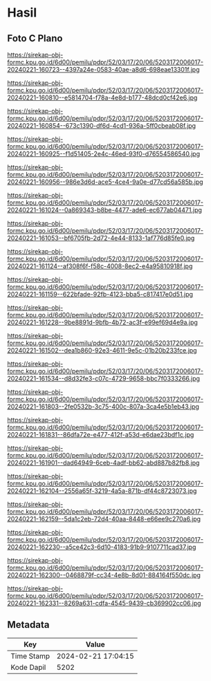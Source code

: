# Hasil

## Foto C Plano

https://sirekap-obj-formc.kpu.go.id/6d00/pemilu/pdpr/52/03/17/20/06/5203172006017-20240221-160723--4397a24e-0583-40ae-a8d6-698eae13301f.jpg

https://sirekap-obj-formc.kpu.go.id/6d00/pemilu/pdpr/52/03/17/20/06/5203172006017-20240221-160810--e5814704-f78a-4e8d-b177-48dcd0cf42e6.jpg

https://sirekap-obj-formc.kpu.go.id/6d00/pemilu/pdpr/52/03/17/20/06/5203172006017-20240221-160854--673c1390-df6d-4cd1-936a-5ff0cbeab08f.jpg

https://sirekap-obj-formc.kpu.go.id/6d00/pemilu/pdpr/52/03/17/20/06/5203172006017-20240221-160925--f1d51405-2e4c-46ed-93f0-d76554586540.jpg

https://sirekap-obj-formc.kpu.go.id/6d00/pemilu/pdpr/52/03/17/20/06/5203172006017-20240221-160956--986e3d6d-ace5-4ce4-9a0e-d77cd56a585b.jpg

https://sirekap-obj-formc.kpu.go.id/6d00/pemilu/pdpr/52/03/17/20/06/5203172006017-20240221-161024--0a869343-b8be-4477-ade6-ec677ab04471.jpg

https://sirekap-obj-formc.kpu.go.id/6d00/pemilu/pdpr/52/03/17/20/06/5203172006017-20240221-161053--bf6705fb-2d72-4e44-8133-1af776d85fe0.jpg

https://sirekap-obj-formc.kpu.go.id/6d00/pemilu/pdpr/52/03/17/20/06/5203172006017-20240221-161124--af308f6f-f58c-4008-8ec2-e4a95810918f.jpg

https://sirekap-obj-formc.kpu.go.id/6d00/pemilu/pdpr/52/03/17/20/06/5203172006017-20240221-161159--622bfade-92fb-4123-bba5-c817417e0d51.jpg

https://sirekap-obj-formc.kpu.go.id/6d00/pemilu/pdpr/52/03/17/20/06/5203172006017-20240221-161228--9be8891d-9bfb-4b72-ac3f-e99ef69d4e9a.jpg

https://sirekap-obj-formc.kpu.go.id/6d00/pemilu/pdpr/52/03/17/20/06/5203172006017-20240221-161502--dea1b860-92e3-4611-9e5c-01b20b233fce.jpg

https://sirekap-obj-formc.kpu.go.id/6d00/pemilu/pdpr/52/03/17/20/06/5203172006017-20240221-161534--d8d32fe3-c07c-4729-9658-bbc7f0333266.jpg

https://sirekap-obj-formc.kpu.go.id/6d00/pemilu/pdpr/52/03/17/20/06/5203172006017-20240221-161803--2fe0532b-3c75-400c-807a-3ca4e5b1eb43.jpg

https://sirekap-obj-formc.kpu.go.id/6d00/pemilu/pdpr/52/03/17/20/06/5203172006017-20240221-161831--86dfa72e-e477-412f-a53d-e6dae23bdf1c.jpg

https://sirekap-obj-formc.kpu.go.id/6d00/pemilu/pdpr/52/03/17/20/06/5203172006017-20240221-161901--dad64949-6ceb-4adf-bb62-abd887b82fb8.jpg

https://sirekap-obj-formc.kpu.go.id/6d00/pemilu/pdpr/52/03/17/20/06/5203172006017-20240221-162104--2556a65f-3219-4a5a-871b-df44c8723073.jpg

https://sirekap-obj-formc.kpu.go.id/6d00/pemilu/pdpr/52/03/17/20/06/5203172006017-20240221-162159--5da1c2eb-72d4-40aa-8448-e66ee9c270a6.jpg

https://sirekap-obj-formc.kpu.go.id/6d00/pemilu/pdpr/52/03/17/20/06/5203172006017-20240221-162230--a5ce42c3-6d10-4183-91b9-9107711cad37.jpg

https://sirekap-obj-formc.kpu.go.id/6d00/pemilu/pdpr/52/03/17/20/06/5203172006017-20240221-162300--0468879f-cc34-4e8b-8d01-884164f550dc.jpg

https://sirekap-obj-formc.kpu.go.id/6d00/pemilu/pdpr/52/03/17/20/06/5203172006017-20240221-162331--8269a631-cdfa-4545-9439-cb369902cc06.jpg


## Metadata

| Key        | Value               |
| ---------- | ------------------- |
| Time Stamp | 2024-02-21 17:04:15 |
| Kode Dapil | 5202                |



